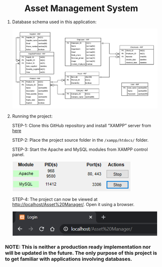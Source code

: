 # <div align="center">**Asset Management System**</div>

1. Database schema used in this application:

    ![Relational Schema](\Images\RS.jpeg)

2. Running the project:

    STEP-1: Clone this GitHub repository and install “XAMPP” server from [here](https://www.apachefriends.org/index.html)

    STEP-2: Place the project source folder in the `/xampp/htdocs/` folder.

    STEP-3: Start the Apache and MySQL modules from XAMPP control panel.

    ![XAMPP control panel](\Images\XAMPP.png)
    
    STEP-4: The project can now be viewed at [http://localhost/Asset%20Manager/](http://localhost/Asset%20Manager/). Open it using a browser.

    ![View in browser](\Images\Browser.png)



### NOTE: This is neither a production ready implementation nor will be updated in the future. The only purpose of this project is to get familiar with applications involving databases. 